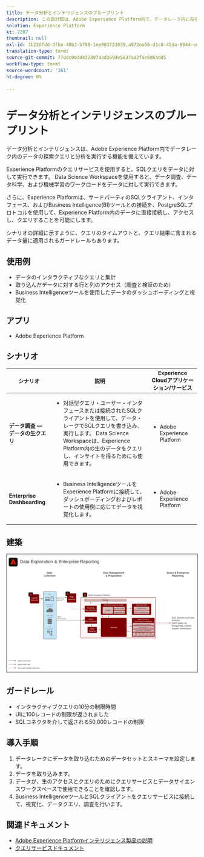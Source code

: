 ```yaml
---
title: データ分析とインテリジェンスのブループリント
description: この設計図は、Adobe Experience Platform内で、データレーク内に存在するデータの調査クエリと分析を実行する機能を示しています。
solution: Experience Platform
kt: 7207
thumbnail: null
exl-id: 3b22dfdd-3fbe-40b3-b798-1ee983723039,a972ea56-d1c8-45da-9044-ed31222a2441
translation-type: tm+mt
source-git-commit: 77ddc003d4328074ad269de5837a02f5e6d6add5
workflow-type: tm+mt
source-wordcount: '361'
ht-degree: 0%

---
```


# データ分析とインテリジェンスのブループリント

データ分析とインテリジェンスは、Adobe Experience Platform内でデータレーク内のデータの探索クエリと分析を実行する機能を備えています。

Experience Platformのクエリサービスを使用すると、SQLクエリをデータに対して実行できます。 Data Science Workspaceを使用すると、データ調査、データ科学、および機械学習のワークロードをデータに対して実行できます。

さらに、Experience Platformは、サードパーティのSQLクライアント、インタフェース、およびBusiness Intelligence(BI)ツールとの接続を、PostgreSQLプロトコルを使用して、Experience Platform内のデータに直接接続し、アクセスし、クエリすることを可能にします。

シナリオの詳細に示すように、クエリのタイムアウトと、クエリ結果に含まれるデータ量に適用されるガードレールもあります。

## 使用例

* データのインタラクティブなクエリと集計
* 取り込んだデータに対する行と列のアクセス（調査と検証のため）
* Business Intelligenceツールを使用したデータのダッシュボーディングと視覚化

## アプリ

* Adobe Experience Platform

## シナリオ

| シナリオ | 説明 | Experience Cloudアプリケーション/サービス |
|---|---|---|
| **データ調査 — データの生クエリ** | <ul><li>対話型クエリ・ユーザー・インタフェースまたは接続されたSQLクライアントを使用して、データ・レークでSQLクエリを書き込み、実行します。 Data Science Workspaceは、Experience Platform内の生のデータをクエリし、インサイトを得るためにも使用できます。</li></ul> | <ul><li>Adobe Experience Platform</li></ul> |
| **Enterprise Dashboarding** | <ul><li>Business IntelligenceツールをExperience Platformに接続して、ダッシュボーディングおよびレポートの使用例に応じてデータを視覚化します。</li></ul> | <ul><li>Adobe Experience Platform</li></ul> |

## 建築

<img src="assets/dataexplore.svg" alt="企業データ調査およびレポートのブループリントのリファレンスアーキテクチャ" style="border:1px solid #4a4a4a" />

## ガードレール

* インタラクティブクエリの10分の制限時間
* UIに100レコードの制限が返されました
* SQLコネクタを介して返される50,000レコードの制限

## 導入手順

1. データレークにデータを取り込むためのデータセットとスキーマを設定します。
1. データを取り込みます。
1. データが、生のアクセスとクエリのためにクエリサービスとデータサイエンスワークスペースで使用できることを確認します。
1. Business IntelligenceツールとSQLクライアントをクエリサービスに接続して、視覚化、データクエリ、調査を行います。

## 関連ドキュメント

* [Adobe Experience Platformインテリジェンス製品の説明](https://helpx.adobe.com/legal/product-descriptions/adobe-experience-platform-intelligence---product-description.html)
* [クエリサービスドキュメント](https://experienceleague.adobe.com/docs/experience-platform/query/home.html?lang=en)
